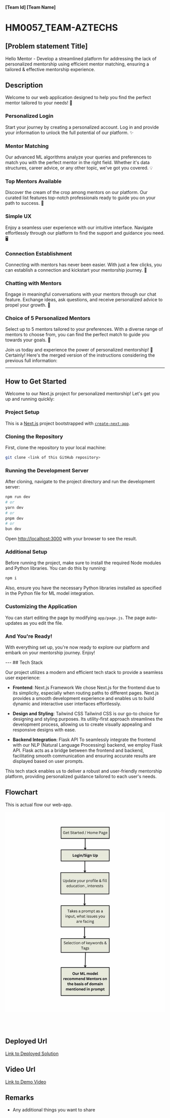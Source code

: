 #### [Team Id] [Team Name]
# HM0057_TEAM-AZTECHS

## [Problem statement Title]
Hello Mentor - Develop a streamlined platform for addressing the lack of personalized mentorship using efficient mentor matching, ensuring a tailored & effective mentorship experience.

## Description
Welcome to our web application designed to help you find the perfect mentor tailored to your needs! 🚀

### Personalized Login
Start your journey by creating a personalized account. Log in and provide your information to unlock the full potential of our platform. ✨

### Mentor Matching
Our advanced ML algorithms analyze your queries and preferences to match you with the perfect mentor in the right field. Whether it's data structures, career advice, or any other topic, we've got you covered. 💡

### Top Mentors Available
Discover the cream of the crop among mentors on our platform. Our curated list features top-notch professionals ready to guide you on your path to success. 🌟

### Simple UX
Enjoy a seamless user experience with our intuitive interface. Navigate effortlessly through our platform to find the support and guidance you need. 🖥️

### Connection Establishment
Connecting with mentors has never been easier. With just a few clicks, you can establish a connection and kickstart your mentorship journey. 💬

### Chatting with Mentors
Engage in meaningful conversations with your mentors through our chat feature. Exchange ideas, ask questions, and receive personalized advice to propel your growth. 💬

### Choice of 5 Personalized Mentors
Select up to 5 mentors tailored to your preferences. With a diverse range of mentors to choose from, you can find the perfect match to guide you towards your goals. 🎯

Join us today and experience the power of personalized mentorship! 🌱
Certainly! Here's the merged version of the instructions considering the previous full information:

---

## How to Get Started

Welcome to our Next.js project for personalized mentorship! Let's get you up and running quickly:

### Project Setup

This is a [Next.js](https://nextjs.org/) project bootstrapped with [`create-next-app`](https://github.com/vercel/next.js/tree/canary/packages/create-next-app).

### Cloning the Repository

First, clone the repository to your local machine:
```bash
git clone <link of this GitHub repository>
```

### Running the Development Server

After cloning, navigate to the project directory and run the development server:
```bash
npm run dev
# or
yarn dev
# or
pnpm dev
# or
bun dev
```

Open [http://localhost:3000](http://localhost:3000) with your browser to see the result.

### Additional Setup

Before running the project, make sure to install the required Node modules and Python libraries. You can do this by running:
```bash
npm i
```

Also, ensure you have the necessary Python libraries installed as specified in the Python file for ML model integration.

### Customizing the Application

You can start editing the page by modifying `app/page.js`. The page auto-updates as you edit the file.

### And You're Ready!

With everything set up, you're now ready to explore our platform and embark on your mentorship journey. Enjoy!

--- ## Tech Stack

Our project utilizes a modern and efficient tech stack to provide a seamless user experience:

- **Frontend**: Next.js Framework
  We chose Next.js for the frontend due to its simplicity, especially when routing paths to different pages. Next.js provides a smooth development experience and enables us to build dynamic and interactive user interfaces effortlessly.

- **Design and Styling**: Tailwind CSS
  Tailwind CSS is our go-to choice for designing and styling purposes. Its utility-first approach streamlines the development process, allowing us to create visually appealing and responsive designs with ease. 

- **Backend Integration**: Flask API
  To seamlessly integrate the frontend with our NLP (Natural Language Processing) backend, we employ Flask API. Flask acts as a bridge between the frontend and backend, facilitating smooth communication and ensuring accurate results are displayed based on user prompts.

This tech stack enables us to deliver a robust and user-friendly mentorship platform, providing personalized guidance tailored to each user's needs.

## Flowchart 
This is actual flow our web-app.
<p align="center"> <img src="https://github.com/prafuel/HM0057_TEAM-AZTECHS/blob/main/screenshots/WhatsApp%20Image%202024-02-18%20at%2010.02.09.jpeg"> </p> <br>


## Deployed Url
[Link to Deployed Solution](gfgpccoe.in)

## Video Url
[Link to Demo Video](video_url)

## Remarks
- Any additional things you want to share
